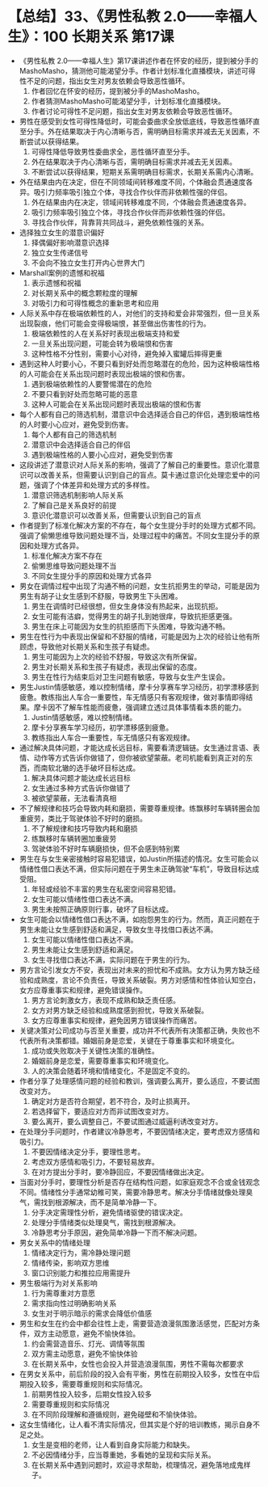# 【总结】33、《男性私教 2.0——幸福人生》：100 长期关系 第17课

-   《男性私教 2.0——幸福人生》第17课讲述作者在怀安的经历，提到被分手的MashoMasho，猜测他可能渴望分手。作者计划标准化直播模块，讲述可得性不足的问题，指出女生对男友依赖会导致恶性循环。
    1.  作者回忆在怀安的经历，提到被分手的MashoMasho。
    2.  作者猜测MashoMasho可能渴望分手，计划标准化直播模块。
    3.  作者讨论可得性不足问题，指出女生对男友依赖会导致恶性循环。
-   男性在感受到女性可得性降低时，可能会委曲求全放低底线，导致恶性循环直至分手。外在结果取决于内心清晰与否，需明确目标需求并减去无关因素，不断尝试以获得结果。
    1.  可得性降低导致男性委曲求全，恶性循环直至分手。
    2.  外在结果取决于内心清晰与否，需明确目标需求并减去无关因素。
    3.  不断尝试以获得结果，短期关系需明确目标需求，长期关系需内心清晰。
-   外在结果由内在决定，但在不同领域间转移难度不同，个体融会贯通速度各异。吸引力频率吸引独立个体，寻找合作伙伴而非依赖性强的伴侣。
    1.  外在结果由内在决定，领域间转移难度不同，个体融会贯通速度各异。
    2.  吸引力频率吸引独立个体，寻找合作伙伴而非依赖性强的伴侣。
    3.  寻找合作伙伴，背靠背共同战斗，避免依赖性强的关系。
-   选择独立女生的潜意识偏好
    1.  择偶偏好影响潜意识选择
    2.  独立女生传递信号
    3.  不会向不独立女生打开内心世界大门
-   Marshall案例的遗憾和祝福
    1.  表示遗憾和祝福
    2.  对长期关系中的概念颗粒度的理解
    3.  对吸引力和可得性概念的重新思考和应用
-   人际关系中存在极端依赖性的人，对他们的支持和爱会非常强烈，但一旦关系出现裂痕，他们可能会变得极端恨，甚至做出伤害性的行为。
    1.  极端依赖性的人在关系好时表现出极端支持和爱
    2.  一旦关系出现问题，可能会转为极端恨和伤害
    3.  这种性格不分性别，需要小心对待，避免掉入蜜罐后摔得更重
-   遇到这种人时要小心，不要只看到好处而忽略潜在的危险，因为这种极端性格的人可能会在关系出现问题时表现出极端的恨和伤害。
    1.  遇到极端依赖性的人要警惕潜在的危险
    2.  不要只看到好处而忽略可能的恶意
    3.  这种人可能会在关系出现问题时表现出极端的恨和伤害
-   每个人都有自己的筛选机制，潜意识中会选择适合自己的伴侣，遇到极端性格的人时要小心应对，避免受到伤害。
    1.  每个人都有自己的筛选机制
    2.  潜意识中会选择适合自己的伴侣
    3.  遇到极端性格的人要小心应对，避免受到伤害
-   这段讲述了潜意识对人际关系的影响，强调了了解自己的重要性。意识化潜意识可以改善关系，但需要认识到自己的盲点。莫卡通过意识化处理恋爱中的问题，强调了个体差异和处理方式的多样性。
    1.  潜意识筛选机制影响人际关系
    2.  了解自己是关系良好的前提
    3.  意识化潜意识可以改善关系，但需要认识到自己的盲点
-   作者提到了标准化解决方案的不存在，每个女生提分手时的处理方式都不同。强调了偷懒思维导致问题处理不当，处理过程中的痛苦。不同女生提分手的原因和处理方式各异。
    1.  标准化解决方案不存在
    2.  偷懒思维导致问题处理不当
    3.  不同女生提分手的原因和处理方式各异
-   男女在调情过程中出现了沟通不畅的问题，女生抗拒男生的举动，可能是因为男生有胡子让女生感到不舒服，导致男生下头困难。
    1.  男生在调情时已经很想，但女生身体没有热起来，出现抗拒。
    2.  女生可能有洁癖，觉得男生的胡子扎到她很痒，导致抗拒感更强。
    3.  男生在床上可能因为女生的抗拒感而下头困难，导致沟通不畅。
-   男生在性行为中表现出保留和不舒服的情绪，可能是因为上次的经验让他有所顾虑，导致他对长期关系和生孩子有疑虑。
    1.  男生可能因为上次的经验不舒服，导致这次有所保留。
    2.  男生对长期关系和生孩子有疑虑，表现出保留的态度。
    3.  男生在性行为结束后对卫生问题有敏感，导致与女生产生误会。
-   男生Justin情感敏感，难以控制情绪，摩卡分享赛车学习经历，初学漂移感到疲惫。教练指出人车合一重要性，车无情感只有客观规律，做对事情即得结果。摩卡因不了解车性能而疲惫，强调建立透过具体事情看本质的能力。
    1.  Justin情感敏感，难以控制情绪。
    2.  摩卡分享赛车学习经历，初学漂移感到疲惫。
    3.  教练指出人车合一重要性，车无情感只有客观规律。
-   通过解决具体问题，才能达成长远目标，需要看清逻辑链。女生通过言语、表情、动作等方式告诉你做错了，但你被欲望蒙蔽。老司机能看到真正对的东西，而南软北辙的选手破坏目标达成。
    1.  解决具体问题才能达成长远目标
    2.  女生通过多种方式告诉你做错了
    3.  被欲望蒙蔽，无法看清真相
-   不了解规律和技巧会导致内耗和磨损，需要尊重规律。练飘移时车辆转圈会加重疲劳，类比于驾驶体验不好时的磨损。
    1.  不了解规律和技巧导致内耗和磨损
    2.  练飘移时车辆转圈加重疲劳
    3.  驾驶体验不好时车辆磨损快，但不会感到特别累
-   男生在与女生亲密接触时容易犯错误，如Justin所描述的情况。女生可能会以情绪性借口表达不满，但实际问题在于男生未正确驾驶“车机”，导致目标达成受阻。
    1.  年轻或经验不丰富的男生在私密空间容易犯错。
    2.  女生可能以情绪性借口表达不满。
    3.  男生未按照正确原则行事，破坏了目标达成。
-   女生可能会以情绪性借口表达不满，如抱怨男生的行为。然而，真正问题在于男生未能让女生感到舒适和满足，导致女生寻找借口表达不满。
    1.  女生可能以情绪性借口表达不满。
    2.  男生未能让女生感到舒适和满足。
    3.  女生寻找借口表达不满，实际问题在于男生的行为。
-   男方言论引发女方不安，表现出对未来的担忧和不成熟。女方认为男方缺乏经验和成熟度，言论不负责任，导致关系破裂。男方对感情和性体验认知空白，女方应尊重事实和规律，避免错误操作。
    1.  男方言论刺激女方，表现不成熟和缺乏责任感。
    2.  女方对男方缺乏经验和成熟度感到担忧，导致关系破裂。
    3.  女方应尊重事实和规律，避免因男方错误操作而痛苦。
-   关键决策对公司成功与否至关重要，成功并不代表所有决策都正确，失败也不代表所有决策都错。婚姻前身是恋爱，关键在于尊重事实和环境变化。
    1.  成功或失败取决于关键性决策的准确性。
    2.  婚姻前身是恋爱，需要尊重事实和环境变化。
    3.  人的决策会随着环境和情绪变化，不是固定不变的。
-   作者分享了处理感情问题的经验和教训，强调要么离开，要么适应，不要试图改变对方。
    1.  确定对方是否符合期望，若不符合，及时止损离开。
    2.  若选择留下，要适应对方而非试图改变对方。
    3.  要么离开，要么调整自己，不要试图通过威逼利诱改变对方。
-   在处理分手问题时，作者建议冷静思考，不要因情绪决定，要考虑双方感情和吸引力。
    1.  不要因情绪决定分手，要理性思考。
    2.  考虑双方感情和吸引力，不要轻易放弃。
    3.  在对方提出分手时，要冷静回应，不要因情绪做出决定。
-   当面对分手时，要理性分析是否存在结构性问题，如家庭观念不合或金钱观念不同。情绪性分手通常幼稚可笑，需要冷静思考。解决分手情绪就像处理臭气，需找到根源解决，而不是简单冷静一下。 
    1.  分手决定需理性分析，避免情绪驱使的错误决定。
    2.  处理分手情绪类似处理臭气，需找到根源解决。
    3.  冷静思考分手原因，避免简单冷静一下而不解决问题。
-   男女关系中的情绪处理
    1.  情绪决定行为，需冷静处理问题
    2.  情绪传染，影响双方思维
    3.  窗口识别能力和推拉应用需提升
-   男生极端行为对关系影响
    1.  行为需尊重对方意愿
    2.  需求指向性过明确影响关系
    3.  女生对于明示暗示的需求会降低价值感
-   男生和女生在约会中都会往性上走，需要营造浪漫氛围激活感觉，匹配对方条件，双方主动愿意，避免不愉快体验。
    1.  约会需营造音乐、灯光、调情等氛围
    2.  双方需主动愿意，避免不愉快体验
    3.  在长期关系中，女性也会投入并营造浪漫氛围，男性不需每次都要求
-   在男女关系中，前后阶段的投入会有平衡，男性在前期投入较多，女性在中后期投入较多，需要尊重规则和实际情况。
    1.  前期男性投入较多，后期女性投入较多
    2.  需要尊重规则和实际情况
    3.  在不同阶段理解和遵循规则，避免碰壁和不愉快体验。
-   这女生情绪化，让人看不清实际情况，但其实是个好的培训教练，揭示自身不足之处。
    1.  女生是变相的老师，让人看到自身实际能力和缺失。
    2.  不必因情绪分手，应当尊重她，多看她的呈现和实际关系。
    3.  在长期关系中遇到问题时，欢迎寻求帮助，梳理情况，避免落地成鬼样子。